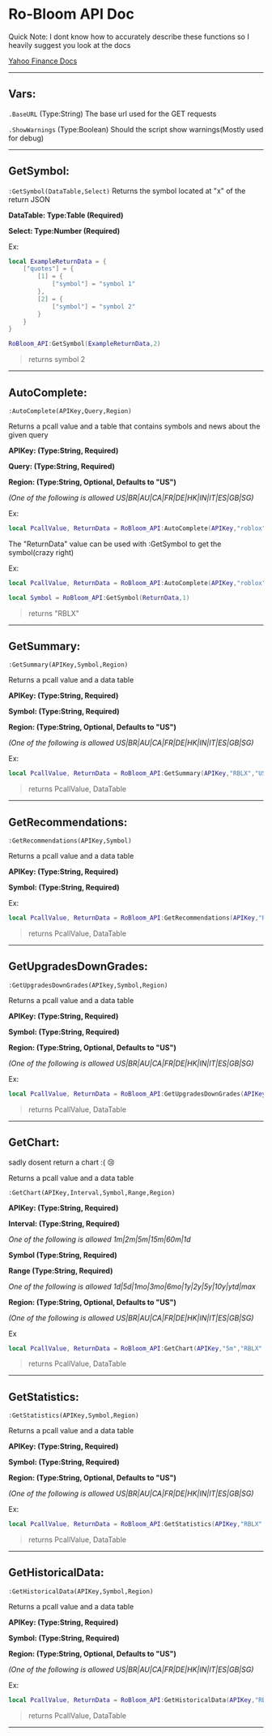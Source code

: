 # Ro-Bloom API Doc

Quick Note: I dont know how to accurately describe these functions so I heavily suggest you look at the docs

[Yahoo Finance Docs](https://english.api.rakuten.net/apidojo/api/yahoo-finance1/endpoints)

---
## Vars:
``.BaseURL`` (Type:String)
The base url used for the GET requests

``.ShowWarnings`` (Type:Boolean)
Should the script show warnings(Mostly used for debug)

---
## GetSymbol:

``:GetSymbol(DataTable,Select)``
Returns the symbol located at "x" of the return JSON

**DataTable: Type:Table (Required)**

**Select: Type:Number (Required)**

Ex:
```lua
local ExampleReturnData = {
	["quotes"] = {
		[1] = {
			["symbol"] = "symbol 1"
		},
		[2] = {
			["symbol"] = "symbol 2"
		}
	}
}

RoBloom_API:GetSymbol(ExampleReturnData,2)
```
> returns symbol 2

---
## AutoComplete:

``:AutoComplete(APIKey,Query,Region)``

Returns a pcall value and a table that contains symbols and news about the given query

**APIKey: (Type:String, Required)**

**Query: (Type:String, Required)**

**Region: (Type:String, Optional, Defaults to "US")**

_(One of the following is allowed US|BR|AU|CA|FR|DE|HK|IN|IT|ES|GB|SG)_

Ex:
```lua
local PcallValue, ReturnData = RoBloom_API:AutoComplete(APIKey,"roblox","US")
```
The "ReturnData" value can be used with :GetSymbol to get the symbol(crazy right)

Ex:
```lua
local PcallValue, ReturnData = RoBloom_API:AutoComplete(APIKey,"roblox","US")

local Symbol = RoBloom_API:GetSymbol(ReturnData,1)
```
> returns "RBLX"

---
## GetSummary:
``:GetSummary(APIKey,Symbol,Region)``

Returns a pcall value and a data table

**APIKey: (Type:String, Required)**

**Symbol: (Type:String, Required)**

**Region: (Type:String, Optional, Defaults to "US")**

_(One of the following is allowed US|BR|AU|CA|FR|DE|HK|IN|IT|ES|GB|SG)_

Ex:
```lua
local PcallValue, ReturnData = RoBloom_API:GetSummary(APIKey,"RBLX","US")
```
> returns PcallValue, DataTable

---
## GetRecommendations:
``:GetRecommendations(APIKey,Symbol)``

Returns a pcall value and a data table

**APIKey: (Type:String, Required)**

**Symbol: (Type:String, Required)**

Ex:
```lua
local PcallValue, ReturnData = RoBloom_API:GetRecommendations(APIKey,"RBLX")
```
> returns PcallValue, DataTable
---
## GetUpgradesDownGrades:
``:GetUpgradesDownGrades(APIkey,Symbol,Region)``

Returns a pcall value and a data table

**APIKey: (Type:String, Required)**

**Symbol: (Type:String, Required)**

**Region: (Type:String, Optional, Defaults to "US")**

_(One of the following is allowed US|BR|AU|CA|FR|DE|HK|IN|IT|ES|GB|SG)_

Ex:
```lua
local PcallValue, ReturnData = RoBloom_API:GetUpgradesDownGrades(APIKey,"RBLX","US")
```
> returns PcallValue, DataTable
---
## GetChart:
sadly dosent return a chart :( :cry:

Returns a pcall value and a data table

``:GetChart(APIKey,Interval,Symbol,Range,Region)``

**APIKey: (Type:String, Required)**

**Interval: (Type:String, Required)**

_One of the following is allowed 1m|2m|5m|15m|60m|1d_

**Symbol (Type:String, Required)**

**Range (Type:String, Required)**

_One of the following is allowed 1d|5d|1mo|3mo|6mo|1y|2y|5y|10y|ytd|max_

**Region: (Type:String, Optional, Defaults to "US")**

_(One of the following is allowed US|BR|AU|CA|FR|DE|HK|IN|IT|ES|GB|SG)_

Ex
```lua
local PcallValue, ReturnData = RoBloom_API:GetChart(APIKey,"5m","RBLX","5d","US")
```
> returns PcallValue, DataTable
---
## GetStatistics:
``:GetStatistics(APIKey,Symbol,Region)``

Returns a pcall value and a data table

**APIKey: (Type:String, Required)**

**Symbol: (Type:String, Required)**

**Region: (Type:String, Optional, Defaults to "US")**

_(One of the following is allowed US|BR|AU|CA|FR|DE|HK|IN|IT|ES|GB|SG)_

Ex:
```lua
local PcallValue, ReturnData = RoBloom_API:GetStatistics(APIKey,"RBLX","US")
```
> returns PcallValue, DataTable
---
## GetHistoricalData:
``:GetHistoricalData(APIKey,Symbol,Region)``

Returns a pcall value and a data table

**APIKey: (Type:String, Required)**

**Symbol: (Type:String, Required)**

**Region: (Type:String, Optional, Defaults to "US")**

_(One of the following is allowed US|BR|AU|CA|FR|DE|HK|IN|IT|ES|GB|SG)_

Ex:
```lua
local PcallValue, ReturnData = RoBloom_API:GetHistoricalData(APIKey,"RBLX","US")
```
> returns PcallValue, DataTable
---
